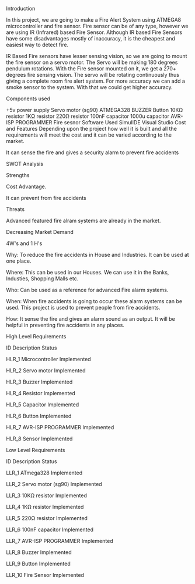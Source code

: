 Introduction


In this project, we are going to make a Fire Alert System using ATMEGA8 microcontroller and fire sensor. Fire sensor can be of any type, however we are using IR (Infrared) based Fire Sensor. Although IR based Fire Sensors have some disadvantages mostly of inaccuracy, it is the cheapest and easiest way to detect fire.




IR Based Fire sensors have lesser sensing vision, so we are going to mount the fire sensor on a servo motor. The Servo will be making 180 degrees pendulum rotations. With the Fire sensor mounted on it, we get a 270+ degrees fire sensing vision. The servo will be rotating continuously thus giving a complete room fire alert system. For more accuracy we can add a smoke sensor to the system. With that we could get higher accuracy.




Components used

+5v power supply
Servo motor (sg90)
ATMEGA328 BUZZER
Button
10KΩ resistor
1KΩ resistor
220Ω resistor
100nF capacitor
1000u capacitor
AVR-ISP PROGRAMMER
Fire sesnor
Software Used
SimulIDE
Visual Studio
Cost and Features
Depending upon the project how well it is built and all the requirements will meet the cost and it can be varied according to the market.

It can sense the fire and gives a security alarm to prevent fire accidents



SWOT Analysis

Strengths

Cost Advantage.

It can prevent from fire accidents

Threats

Advanced featured fire alram systems are already in the market.

Decreasing Market Demand




4W's and 1 H's

Why:
To reduce the fire accidents in House and Industries.
It can be used at one place.

Where:
This can be used in our Houses.
We can use it in the Banks, Industies, Shopping Malls etc.

Who:
Can be used as a reference for advanced Fire alarm systems.

When:
When fire accidents is going to occur these alarm systems can be used.
This project is used to prevent people from fire accidents.

How:
It sense the fire and gives an alarm sound as an output.
It will be helpful in preventing fire accidents in any places.



High Level Requirements

ID	Description	Status

HLR_1	Microcontroller	Implemented

HLR_2	Servo motor	Implemented

HLR_3	Buzzer	Implemented

HLR_4	Resistor	Implemented

HLR_5	Capacitor	Implemented

HLR_6	Button	Implemented

HLR_7	AVR-ISP PROGRAMMER	Implemented

HLR_8	Sensor	Implemented




Low Level Requirements



ID	Description	Status

LLR_1	ATmega328	Implemented

LLR_2	Servo motor (sg90)	Implemented

LLR_3	10KΩ resistor	Implemented

LLR_4	1KΩ resistor	Implemented

LLR_5	220Ω resistor	Implemented

LLR_6	100nF capacitor	Implemented

LLR_7	AVR-ISP PROGRAMMER	Implemented

LLR_8	Buzzer	Implemented

LLR_9	Button	Implemented

LLR_10	Fire Sensor	Implemented


